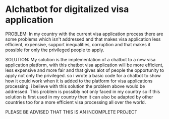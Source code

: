 # AIchatbot for digitalized visa application
PROBLEM: In my country with the current visa application process there are some problems which isn't addressed and that makes visa application less efficient, expensive, support inequalities, corruption and that makes it possible for only the privileged people to apply.

SOLUTION: My solution is the implementation of a chatbot to a new visa application platform, with this chatbot visa application will be more efficient, less expensive and more fair and that gives alot of people the opportunity to apply not only the privileged. so i wrote a basic code for a chatbot to show how it could work when it is added to the platform for visa applications processing. i believe with this solution the problem above would be addressed. This problem is possibly not only faced in my country so if this solution is first used in my country then it can also be adapted by other countries too for a more efficient visa processing all over the world. 

PLEASE BE ADVISED THAT THIS IS AN INCOMPLETE PROJECT
